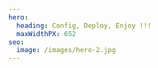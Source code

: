 ```yaml
---
hero:
  heading: Config, Deploy, Enjoy !!!
  maxWidthPX: 652
seo:
  image: /images/hero-2.jpg
---
```

